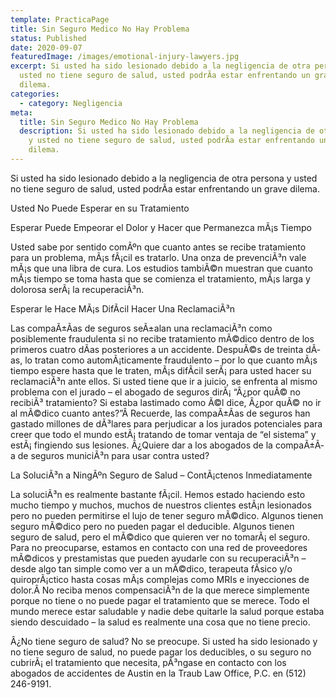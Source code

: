 ```yaml
---
template: PracticaPage
title: Sin Seguro Medico No Hay Problema
status: Published
date: 2020-09-07
featuredImage: /images/emotional-injury-lawyers.jpg
excerpt: Si usted ha sido lesionado debido a la negligencia de otra persona y
  usted no tiene seguro de salud, usted podrÃ­a estar enfrentando un grave
  dilema.
categories:
  - category: Negligencia
meta:
  title: Sin Seguro Medico No Hay Problema
  description: Si usted ha sido lesionado debido a la negligencia de otra persona
    y usted no tiene seguro de salud, usted podrÃ­a estar enfrentando un grave
    dilema.
---
```

<!--StartFragment-->

Si usted ha sido lesionado debido a la negligencia de otra persona y usted no tiene seguro de salud, usted podrÃ­a estar enfrentando un grave dilema.

Usted No Puede Esperar en su Tratamiento

Esperar Puede Empeorar el Dolor y Hacer que Permanezca mÃ¡s Tiempo

Usted sabe por sentido comÃºn que cuanto antes se recibe tratamiento para un problema, mÃ¡s fÃ¡cil es tratarlo. Una onza de prevenciÃ³n vale mÃ¡s que una libra de cura. Los estudios tambiÃ©n muestran que cuanto mÃ¡s tiempo se toma hasta que se comienza el tratamiento, mÃ¡s larga y dolorosa serÃ¡ la recuperaciÃ³n.

Esperar le Hace MÃ¡s DifÃ­cil Hacer Una ReclamaciÃ³n

Las compaÃ±Ã­as de seguros seÃ±alan una reclamaciÃ³n como posiblemente fraudulenta si no recibe tratamiento mÃ©dico dentro de los primeros cuatro dÃ­as posteriores a un accidente. DespuÃ©s de treinta dÃ­as, lo tratan como automÃ¡ticamente fraudulento – por lo que cuanto mÃ¡s tiempo espere hasta que le traten, mÃ¡s difÃ­cil serÃ¡ para usted hacer su reclamaciÃ³n ante ellos. Si usted tiene que ir a juicio, se enfrenta al mismo problema con el jurado – el abogado de seguros dirÃ¡ “Â¿por quÃ© no recibiÃ³ tratamiento? Si estaba lastimado como Ã©l dice, Â¿por quÃ© no ir al mÃ©dico cuanto antes?”Â Recuerde, las compaÃ±Ã­as de seguros han gastado millones de dÃ³lares para perjudicar a los jurados potenciales para creer que todo el mundo estÃ¡ tratando de tomar ventaja de “el sistema” y estÃ¡ fingiendo sus lesiones. Â¿Quiere dar a los abogados de la compaÃ±Ã­a de seguros municiÃ³n para usar contra usted?

La SoluciÃ³n a NingÃºn Seguro de Salud – ContÃ¡ctenos Inmediatamente

La soluciÃ³n es realmente bastante fÃ¡cil. Hemos estado haciendo esto mucho tiempo y muchos, muchos de nuestros clientes estÃ¡n lesionados pero no pueden permitirse el lujo de tener seguro mÃ©dico. Algunos tienen seguro mÃ©dico pero no pueden pagar el deducible. Algunos tienen seguro de salud, pero el mÃ©dico que quieren ver no tomarÃ¡ el seguro. Para no preocuparse, estamos en contacto con una red de proveedores mÃ©dicos y prestamistas que pueden ayudarle con su recuperaciÃ³n – desde algo tan simple como ver a un mÃ©dico, terapeuta fÃ­sico y/o quiroprÃ¡ctico hasta cosas mÃ¡s complejas como MRIs e inyecciones de dolor.Â No reciba menos compensaciÃ³n de la que merece simplemente porque no tiene o no puede pagar el tratamiento que se merece. Todo el mundo merece estar saludable y nadie debe quitarle la salud porque estaba siendo descuidado – la salud es realmente una cosa que no tiene precio.

Â¿No tiene seguro de salud? No se preocupe. Si usted ha sido lesionado y no tiene seguro de salud, no puede pagar los deducibles, o su seguro no cubrirÃ¡ el tratamiento que necesita, pÃ³ngase en contacto con los abogados de accidentes de Austin en la Traub Law Office, P.C. en (512) 246-9191.

<!--EndFragment-->